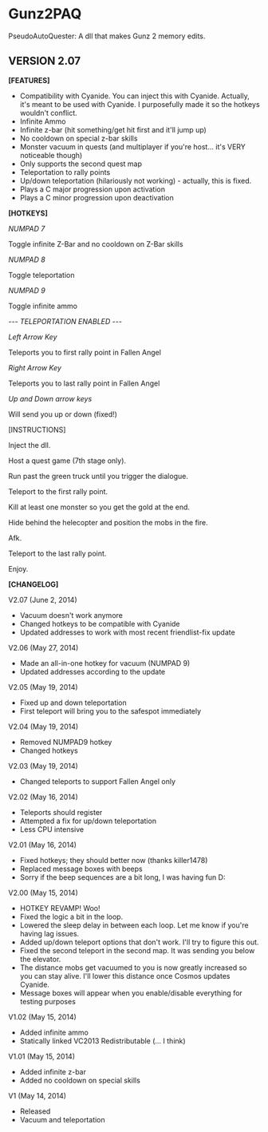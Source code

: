 Gunz2PAQ
========

 PseudoAutoQuester: A dll that makes Gunz 2 memory edits.

VERSION 2.07
--------------

**[FEATURES]**
- Compatibility with Cyanide. You can inject this with Cyanide. Actually, it's meant to be used with Cyanide. I purposefully made it so the hotkeys wouldn't conflict.
- Infinite Ammo
- Infinite z-bar (hit something/get hit first and it'll jump up)
- No cooldown on special z-bar skills
- Monster vacuum in quests (and multiplayer if you're host... it's VERY noticeable though)
- Only supports the second quest map
- Teleportation to rally points
- Up/down teleportation (hilariously not working) - actually, this is fixed.
- Plays a C major progression upon activation
- Plays a C minor progression upon deactivation

**[HOTKEYS]**

*NUMPAD 7*

Toggle infinite Z-Bar and no cooldown on Z-Bar skills


*NUMPAD 8*

Toggle teleportation


*NUMPAD 9*

Toggle infinite ammo

*--- TELEPORTATION ENABLED ---*

*Left Arrow Key*

Teleports you to first rally point in Fallen Angel


*Right Arrow Key*

Teleports you to last rally point in Fallen Angel


*Up and Down arrow keys*

Will send you up or down (fixed!)


[INSTRUCTIONS]

Inject the dll.

Host a quest game (7th stage only).

Run past the green truck until you trigger the dialogue.

Teleport to the first rally point.

Kill at least one monster so you get the gold at the end.

Hide behind the helecopter and position the mobs in the fire.

Afk.

Teleport to the last rally point.

Enjoy.

**[CHANGELOG]**

V2.07 (June 2, 2014)
- Vacuum doesn't work anymore
- Changed hotkeys to be compatible with Cyanide
- Updated addresses to work with most recent friendlist-fix update

V2.06 (May 27, 2014)
- Made an all-in-one hotkey for vacuum (NUMPAD 9)
- Updated addresses according to the update

V2.05 (May 19, 2014)
- Fixed up and down teleportation
- First teleport will bring you to the safespot immediately

V2.04 (May 19, 2014)
- Removed NUMPAD9 hotkey
- Changed hotkeys

V2.03 (May 19, 2014)
- Changed teleports to support Fallen Angel only

V2.02 (May 16, 2014)
- Teleports should register
- Attempted a fix for up/down teleportation
- Less CPU intensive

V2.01 (May 16, 2014)
- Fixed hotkeys; they should better now (thanks killer1478)
- Replaced message boxes with beeps
- Sorry if the beep sequences are a bit long, I was having fun D:

V2.00 (May 15, 2014)
- HOTKEY REVAMP! Woo!
- Fixed the logic a bit in the loop.
- Lowered the sleep delay in between each loop. Let me know if you're having lag issues.
- Added up/down teleport options that don't work. I'll try to figure this out.
- Fixed the second teleport in the second map. It was sending you below the elevator.
- The distance mobs get vacuumed to you is now greatly increased so you can stay alive. I'll lower this distance once Cosmos updates Cyanide.
- Message boxes will appear when you enable/disable everything for testing purposes

V1.02 (May 15, 2014)
- Added infinite ammo
- Statically linked VC2013 Redistributable (... I think)

V1.01 (May 15, 2014)
- Added infinite z-bar
- Added no cooldown on special skills

V1 (May 14, 2014)
- Released
- Vacuum and teleportation
